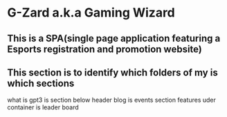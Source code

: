 ﻿# G-Zard a.k.a Gaming Wizard

## This is a SPA(single page application featuring a Esports registration and promotion website)

 ## This section is to identify which folders of my is which sections 
what is gpt3 is section below header
blog is events section
features uder container is leader board
